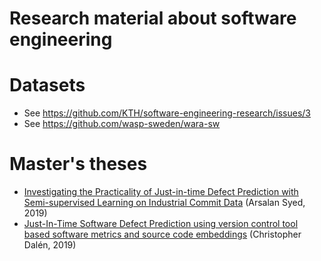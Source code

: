 # Research material about software engineering

Datasets
========

* See https://github.com/KTH/software-engineering-research/issues/3
* See https://github.com/wasp-sweden/wara-sw

Master's theses
=================

* [Investigating the Practicality of Just-in-time Defect Prediction with Semi-supervised Learning on Industrial Commit Data](http://kth.diva-portal.org/smash/get/diva2:1336751/FULLTEXT02.pdf) (Arsalan Syed, 2019)
* [Just-In-Time Software Defect Prediction using version control tool based software metrics and source code embeddings](http://www.nada.kth.se/~ann/exjobb/christopher_dahlen.pdf) (Christopher Dalén, 2019)

